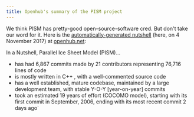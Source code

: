 ```yaml
---
title: Openhub's summary of the PISM project
---
```


We think PISM has pretty-good open-source-software cred. But don't take
our word for it. Here is the [automatically-generated
nutshell](https://www.openhub.net/p/pism) (here, on 4
November 2017) at [openhub.net](https://www.openhub.net/):

In a Nutshell, Parallel Ice Sheet Model (PISM)...

* has had 6,867 commits made by 21 contributors representing 76,716 lines of code
* is mostly written in C++ , with a well-commented source code
* has a well established, mature codebase, maintained by a large development team, with stable Y-O-Y [year-on-year] commits
* took an estimated 19 years of effort (COCOMO model), starting with its first commit in September, 2006, ending with its most recent commit 2 days ago`
